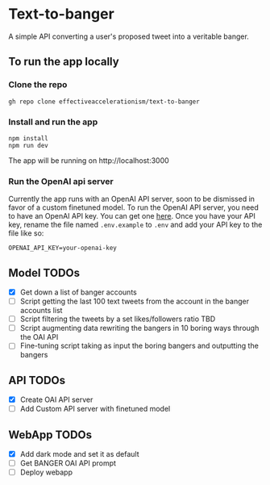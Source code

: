 # Text-to-banger

A simple API converting a user's proposed tweet into a veritable banger.

## To run the app locally

### Clone the repo

```
gh repo clone effectiveaccelerationism/text-to-banger
```

### Install and run the app

```
npm install
npm run dev
```

The app will be running on http://localhost:3000

### Run the OpenAI api server

Currently the app runs with an OpenAI API server, soon to be dismissed in favor of a custom finetuned model. To run the OpenAI API server, you need to have an OpenAI API key. You can get one [here](https://platform.openai.com/account/api-keys). Once you have your API key, rename the file named `.env.example` to `.env` and add your API key to the file like so:

```
OPENAI_API_KEY=your-openai-key
```
## Model TODOs

- [x] Get down a list of banger accounts
- [ ] Script getting the last 100 text tweets from the account in the banger accounts list
- [ ] Script filtering the tweets by a set likes/followers ratio TBD
- [ ] Script augmenting data rewriting the bangers in 10 boring ways through the OAI API
- [ ] Fine-tuning script taking as input the boring bangers and outputting the bangers

## API TODOs

- [x] Create OAI API server
- [ ] Add Custom API server with finetuned model

## WebApp TODOs

- [x] Add dark mode and set it as default
- [ ] Get BANGER OAI API prompt
- [ ] Deploy webapp
